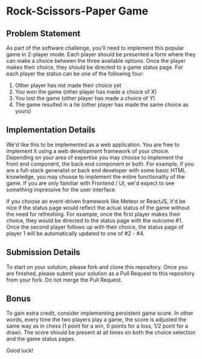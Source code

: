 # Rock-Scissors-Paper Game

## Problem Statement
As part of the software challenge, you'll need to implement this popular game in 2-player mode. Each player should be presented a form where they can make a choice between the three available options. Once the player makes their choice, they should be directed to a game status page. For each player the status can be one of the following four:

1. Other player has not made their choice yet
2. You won the game (other player has made a choice of X)
3. You lost the game (other player has made a choice of Y)
4. The game resulted in a tie (other player has made the same choice as yours)

## Implementation Details
We'd like this to be implemented as a web application. You are free to implement it using a web development framework of your choice. Depending on your area of expertise you may choose to implement the front end component, the back end component or both. For example, if you are a full-stack generalist or back end developer with some basic HTML knowledge, you may choose to implement the entire functionality of the game. If you are only familiar with Frontend / UI, we'd expect to see something impressive for the user interface.

If you choose an event-driven framework like Meteor or ReactJS, it'd be nice if the status page would reflect the actual status of the game without the need for refreshing. For example, once the first player makes their choice, they would be directed to the status page with the outcome #1. Once the second player follows up with their choice, the status page of player 1 will be automatically updated to one of #2 - #4.

## Submission Details
To start on your solution, please fork and clone this repository. Once you are finished, please submit your solution as a Pull Request to this repository from your fork. Do not merge the Pull Request.

## Bonus
To gain extra credit, consider implementing persistent game score. In other words, every time the two players play a game, the score is adjusted the same way as in chess (1 point for a win, 0 points for a loss, 1/2 point for a draw). The score should be present at all times on both the choice selection and the game status pages.

Good luck!
